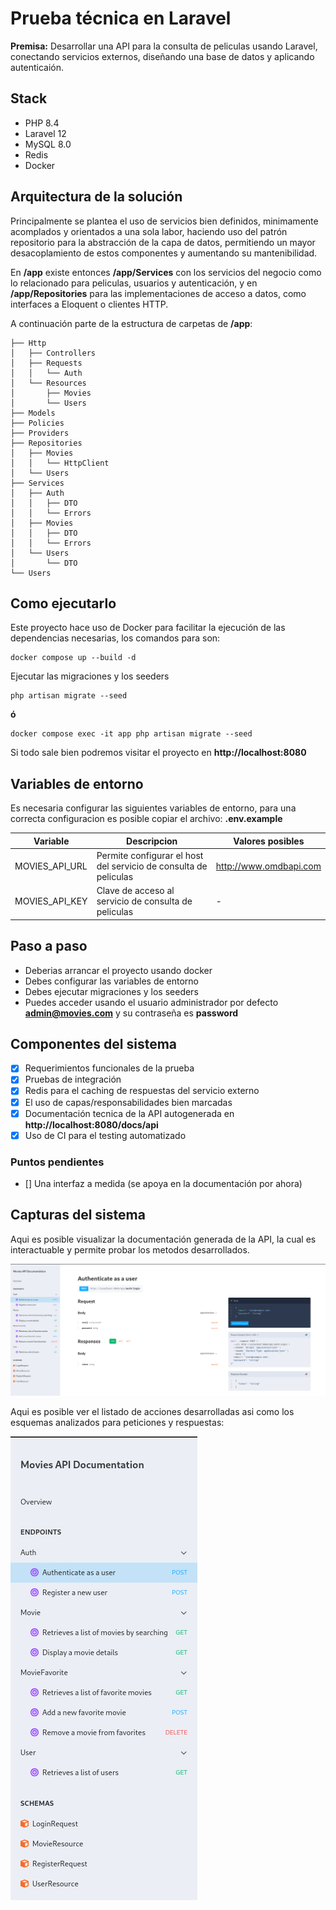 # Prueba técnica en Laravel

**Premisa:** Desarrollar una API para la consulta de peliculas usando Laravel, conectando servicios externos, diseñando una base de datos y aplicando autenticaión.

## Stack

-   PHP 8.4
-   Laravel 12
-   MySQL 8.0
-   Redis
-   Docker

## Arquitectura de la solución

Principalmente se plantea el uso de servicios bien definidos, minimamente acomplados y orientados a una sola labor, haciendo uso del patrón repositorio para la abstracción de la capa de datos, permitiendo un mayor desacoplamiento de estos componentes y aumentando su mantenibilidad.

En **/app** existe entonces **/app/Services** con los servicios del negocio como lo relacionado para peliculas, usuarios y autenticación, y en **/app/Repositories** para las implementaciones de acceso a datos, como interfaces a Eloquent o clientes HTTP.

A continuación parte de la estructura de carpetas de **/app**:

```
├── Http
│   ├── Controllers
│   ├── Requests
│   │   └── Auth
│   └── Resources
│       ├── Movies
│       └── Users
├── Models
├── Policies
├── Providers
├── Repositories
│   ├── Movies
│   │   └── HttpClient
│   └── Users
├── Services
│   ├── Auth
│   │   ├── DTO
│   │   └── Errors
│   ├── Movies
│   │   ├── DTO
│   │   └── Errors
│   └── Users
│       └── DTO
└── Users
```

## Como ejecutarlo

Este proyecto hace uso de Docker para facilitar la ejecución de las dependencias necesarias, los comandos para son:

```
docker compose up --build -d
```

Ejecutar las migraciones y los seeders

```
php artisan migrate --seed
```

**ó**

```
docker compose exec -it app php artisan migrate --seed
```

Si todo sale bien podremos visitar el proyecto en **http://localhost:8080**

## Variables de entorno

Es necesaria configurar las siguientes variables de entorno, para una correcta configuracion es posible copiar el archivo: **.env.example**

| Variable       | Descripcion                                                      | Valores posibles       |
| -------------- | ---------------------------------------------------------------- | ---------------------- |
| MOVIES_API_URL | Permite configurar el host del servicio de consulta de peliculas | http://www.omdbapi.com |
| MOVIES_API_KEY | Clave de acceso al servicio de consulta de peliculas             | -                      |

## Paso a paso

-   Deberias arrancar el proyecto usando docker
-   Debes configurar las variables de entorno
-   Debes ejecutar migraciones y los seeders
-   Puedes acceder usando el usuario administrador por defecto **admin@movies.com** y su contraseña es **password**

## Componentes del sistema

-   [x] Requerimientos funcionales de la prueba
-   [x] Pruebas de integración
-   [x] Redis para el caching de respuestas del servicio externo
-   [x] El uso de capas/responsabilidades bien marcadas
-   [x] Documentación tecnica de la API autogenerada en **http://localhost:8080/docs/api**
-   [x] Uso de CI para el testing automatizado

### Puntos pendientes

-   [] Una interfaz a medida (se apoya en la documentación por ahora)

## Capturas del sistema

Aqui es posible visualizar la documentación generada de la API, la cual es interactuable y permite probar los metodos desarrollados.

![Api docs](../static/api-docs.png)

Aqui es posible ver el listado de acciones desarrolladas asi como los esquemas analizados para peticiones y respuestas:

![Api docs methods](../static/api-docs-methods.png)
